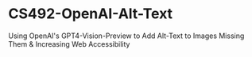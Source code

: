 # CS492-OpenAI-Alt-Text
Using OpenAI's GPT4-Vision-Preview to Add Alt-Text to Images Missing Them &amp; Increasing Web Accessibility
